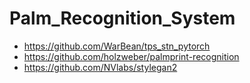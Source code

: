 # Palm_Recognition_System

- https://github.com/WarBean/tps_stn_pytorch
- https://github.com/holzweber/palmprint-recognition
- https://github.com/NVlabs/stylegan2
